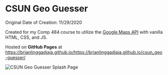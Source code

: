 # CSUN Geo Guesser

Original Date of Creation: 11/29/2020

Created for my Comp 484 course to utilize the [Google Maps API](https://developers.google.com/maps/documentation/javascript/overview) with vanilla HTML, CSS, and JS.

Hosted on **GitHub Pages** at
https://brianlinggadjaja.github.io/https://brianlinggadjaja.github.io/csun_geo-guesser/

![CSUN Geo Guesser Splash Page](https://repository-images.githubusercontent.com/317126396/8f029700-33de-11eb-981a-de3520d4d23b)
